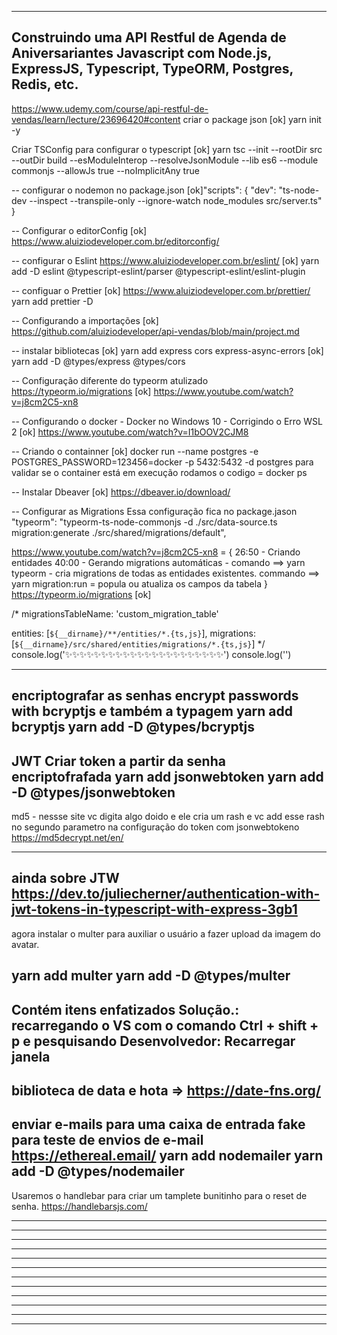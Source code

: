 -------------------------------------------------------------------------------

Construindo uma API Restful de Agenda de Aniversariantes Javascript com Node.js,
ExpressJS, Typescript, TypeORM, Postgres, Redis, etc.
-------------------------------------------------------------------------------

https://www.udemy.com/course/api-restful-de-vendas/learn/lecture/23696420#content
criar o package json
[ok] yarn init -y

Criar TSConfig para configurar o typescript
[ok] yarn tsc --init --rootDir src --outDir build --esModuleInterop --resolveJsonModule --lib es6 --module commonjs --allowJs true --noImplicitAny true

-- configurar o nodemon no package.json
[ok]"scripts": {
"dev": "ts-node-dev --inspect --transpile-only --ignore-watch node_modules src/server.ts"
}

-- Configurar o editorConfig
[ok] https://www.aluiziodeveloper.com.br/editorconfig/

-- configurar o Eslint
https://www.aluiziodeveloper.com.br/eslint/
[ok] yarn add -D eslint @typescript-eslint/parser @typescript-eslint/eslint-plugin

-- configuar o Prettier
[ok] https://www.aluiziodeveloper.com.br/prettier/
yarn add prettier -D

-- Configurando a importações
[ok] https://github.com/aluiziodeveloper/api-vendas/blob/main/project.md

-- instalar bibliotecas
[ok] yarn add express cors express-async-errors
[ok] yarn add -D @types/express @types/cors

-- Configuração diferente do typeorm atulizado
https://typeorm.io/migrations
[ok] https://www.youtube.com/watch?v=j8cm2C5-xn8

-- Configurando o docker - Docker no Windows 10 - Corrigindo o Erro WSL 2
[ok] https://www.youtube.com/watch?v=I1bOOV2CJM8

-- Criando o containner
[ok] docker run --name postgres -e POSTGRES_PASSWORD=123456=docker -p 5432:5432 -d postgres
para validar se o container está em execução rodamos o codigo = docker ps

-- Instalar Dbeaver
[ok] https://dbeaver.io/download/

-- Configurar as Migrations
Essa configuração fica no package.jason
"typeorm": "typeorm-ts-node-commonjs -d ./src/data-source.ts migration:generate ./src/shared/migrations/default",

https://www.youtube.com/watch?v=j8cm2C5-xn8 = {
26:50 - Criando entidades
40:00 - Gerando migrations automáticas -
comando ==> yarn typeorm - cria migrations de todas as entidades existentes.
commando ==> yarn migration:run = popula ou atualiza os campos da tabela
}
https://typeorm.io/migrations
[ok]

/\*
migrationsTableName: 'custom_migration_table'

entities: [`${__dirname}/**/entities/*.{ts,js}`],
migrations: [`${__dirname}/src/shared/entities/migrations/*.{ts,js}`]
\*/
console.log('✨✨✨✨✨✨✨✨✨✨✨✨✨✨✨✨✨✨✨✨✨✨')
console.log('')

-------------------------------------------------------------------------------
encriptografar as senhas
encrypt passwords with bcryptjs e também a typagem
yarn add bcryptjs
yarn add -D @types/bcryptjs
-------------------------------------------------------------------------------
JWT
Criar token a partir da senha encriptofrafada
yarn add jsonwebtoken
yarn add -D @types/jsonwebtoken
-------------------------------------------------------------------------------
md5 - nessse site vc digita algo doido e ele cria um rash e vc add esse rash no
segundo parametro na configuração do token com jsonwebtokeno
 https://md5decrypt.net/en/

 -------------------------------------------------------------------------------
 ainda sobre JTW
https://dev.to/juliecherner/authentication-with-jwt-tokens-in-typescript-with-express-3gb1
  -------------------------------------------------------------------------------
  agora instalar o multer para auxiliar o usuário a fazer upload da imagem do avatar.

  yarn add multer
  yarn add -D @types/multer
  -------------------------------------------------------------------------------
 Contém itens enfatizados
 Solução.:  recarregando o VS com o comando Ctrl + shift + p e pesquisando Desenvolvedor: Recarregar janela
  -------------------------------------------------------------------------------
biblioteca de data e hota => https://date-fns.org/
-------------------------------------------------------------------------------
enviar e-mails para uma caixa de entrada fake para teste de envios de e-mail
https://ethereal.email/
 yarn add nodemailer
 yarn add -D @types/nodemailer
 -------------------------------------------------------------------------------
 Usaremos o handlebar para criar um tamplete bunitinho para o reset de senha.
 https://handlebarsjs.com/

 -------------------------------------------------------------------------------

 -------------------------------------------------------------------------------

 -------------------------------------------------------------------------------

 -------------------------------------------------------------------------------

 -------------------------------------------------------------------------------

 -------------------------------------------------------------------------------

 -------------------------------------------------------------------------------

 -------------------------------------------------------------------------------

 -------------------------------------------------------------------------------

 -------------------------------------------------------------------------------

 -------------------------------------------------------------------------------

 -------------------------------------------------------------------------------


